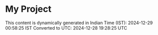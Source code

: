 # My Project

This content is dynamically generated in Indian Time (IST): 2024-12-29 00:58:25 IST
Converted to UTC: 2024-12-28 19:28:25 UTC
